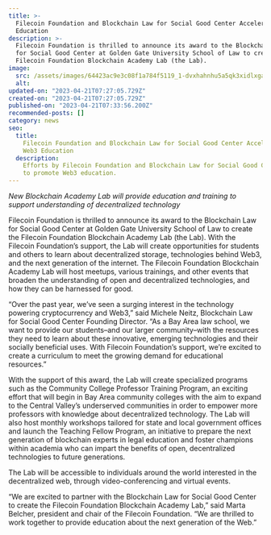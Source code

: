 ```yaml
---
title: >-
  Filecoin Foundation and Blockchain Law for Social Good Center Accelerate Web3
  Education
description: >-
  Filecoin Foundation is thrilled to announce its award to the Blockchain Law
  for Social Good Center at Golden Gate University School of Law to create the
  Filecoin Foundation Blockchain Academy Lab (the Lab).
image:
  src: /assets/images/64423ac9e3c08f1a784f5119_1-dvxhahnhu5a5qk3xidlxga.png
  alt:
updated-on: "2023-04-21T07:27:05.729Z"
created-on: "2023-04-21T07:27:05.729Z"
published-on: "2023-04-21T07:33:56.200Z"
recommended-posts: []
category: news
seo:
  title:
    Filecoin Foundation and Blockchain Law for Social Good Center Accelerate
    Web3 Education
  description:
    Efforts by Filecoin Foundation and Blockchain Law for Social Good Center
    to promote Web3 education.
---
```


_New Blockchain Academy Lab will provide education and training to support understanding of decentralized technology_

Filecoin Foundation is thrilled to announce its award to the Blockchain Law for Social Good Center at Golden Gate University School of Law to create the Filecoin Foundation Blockchain Academy Lab (the Lab). With the Filecoin Foundation’s support, the Lab will create opportunities for students and others to learn about decentralized storage, technologies behind Web3, and the next generation of the internet. The Filecoin Foundation Blockchain Academy Lab will host meetups, various trainings, and other events that broaden the understanding of open and decentralized technologies, and how they can be harnessed for good.

“Over the past year, we’ve seen a surging interest in the technology powering cryptocurrency and Web3,” said Michele Neitz, Blockchain Law for Social Good Center Founding Director. “As a Bay Area law school, we want to provide our students–and our larger community–with the resources they need to learn about these innovative, emerging technologies and their socially beneficial uses. With Filecoin Foundation’s support, we’re excited to create a curriculum to meet the growing demand for educational resources.”

With the support of this award, the Lab will create specialized programs such as the Community College Professor Training Program, an exciting effort that will begin in Bay Area community colleges with the aim to expand to the Central Valley’s underserved communities in order to empower more professors with knowledge about decentralized technology. The Lab will also host monthly workshops tailored for state and local government offices and launch the Teaching Fellow Program, an initiative to prepare the next generation of blockchain experts in legal education and foster champions within academia who can impart the benefits of open, decentralized technologies to future generations.

The Lab will be accessible to individuals around the world interested in the decentralized web, through video-conferencing and virtual events.

“We are excited to partner with the Blockchain Law for Social Good Center to create the Filecoin Foundation Blockchain Academy Lab,” said Marta Belcher, president and chair of the Filecoin Foundation. “We are thrilled to work together to provide education about the next generation of the Web.”
